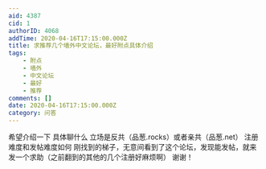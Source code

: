 ```yaml
---
aid: 4387
cid: 1
authorID: 4068
addTime: 2020-04-16T17:15:00.000Z
title: 求推荐几个墙外中文论坛，最好附点具体介绍
tags:
    - 附点
    - 墙外
    - 中文论坛
    - 最好
    - 推荐
comments: []
date: 2020-04-16T17:15:00.000Z
category: 问答
---
```


希望介绍一下 具体聊什么 立场是反共（品葱.rocks）或者亲共（品葱.net） 注册难度和发帖难度如何 刚找到的梯子，无意间看到了这个论坛，发现能发帖，就来发一个求助（之前翻到的其他的几个注册好麻烦啊） 谢谢！
